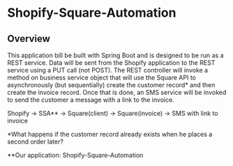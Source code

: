 # Shopify-Square-Automation

## Overview

This application bill be built with Spring Boot and is designed to be run as a REST service.
Data will be sent from the Shopify application to the REST service using a PUT call (not POST).
The REST controller will invoke a method on business service object that will use the Square API to asynchronously (but sequentially) create the customer record* and then create the invoice record.
Once that is done, an SMS service will be invoked to send the customer a message with a link to the invoice.

Shopify -> SSA** -> Square(client)
				-> Square(invoice)
				-> SMS with link to invoice

*What happens if the customer record already exists when he places a second order later?

**Our application: Shopify-Square-Automation
